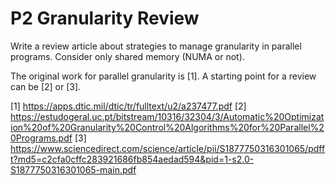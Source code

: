 P2 Granularity Review
=======================

Write a review article about strategies to manage granularity in parallel programs. Consider only shared memory (NUMA or not).

The original work for parallel granularity is [1]. A starting point for a review can be [2] or [3].


[1] https://apps.dtic.mil/dtic/tr/fulltext/u2/a237477.pdf
[2] https://estudogeral.uc.pt/bitstream/10316/32304/3/Automatic%20Optimization%20of%20Granularity%20Control%20Algorithms%20for%20Parallel%20Programs.pdf
[3]  https://www.sciencedirect.com/science/article/pii/S1877750316301065/pdfft?md5=c2cfa0cffc283921686fb854aedad594&pid=1-s2.0-S1877750316301065-main.pdf

